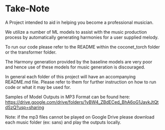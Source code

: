 # Take-Note
A Project intended to aid in helping you become a professional musician.

We utilize a number of ML models to assist with the music production process by automatically generating harmonies for a user supplied melody.

To run our code please refer to the README within the coconet_torch folder or the transformer folder.

The Harmony generation provided by the baseline models are very poor and hence use of these models for music generation is discouraged.

In general each folder of this project will have an accompanying README.md file. Please refer to them for further instruction on how to run code or what it may be used for.

Samples of Model Outputs in MP3 Format can be found here: https://drive.google.com/drive/folders/1yBW4_ZBdECed_BhA6oG1JavkJtQtdSzQ?usp=sharing

Note: if the mp3 files cannot be played on Google Drive please download each music folder (ex: sans) and play the outputs locally. 
